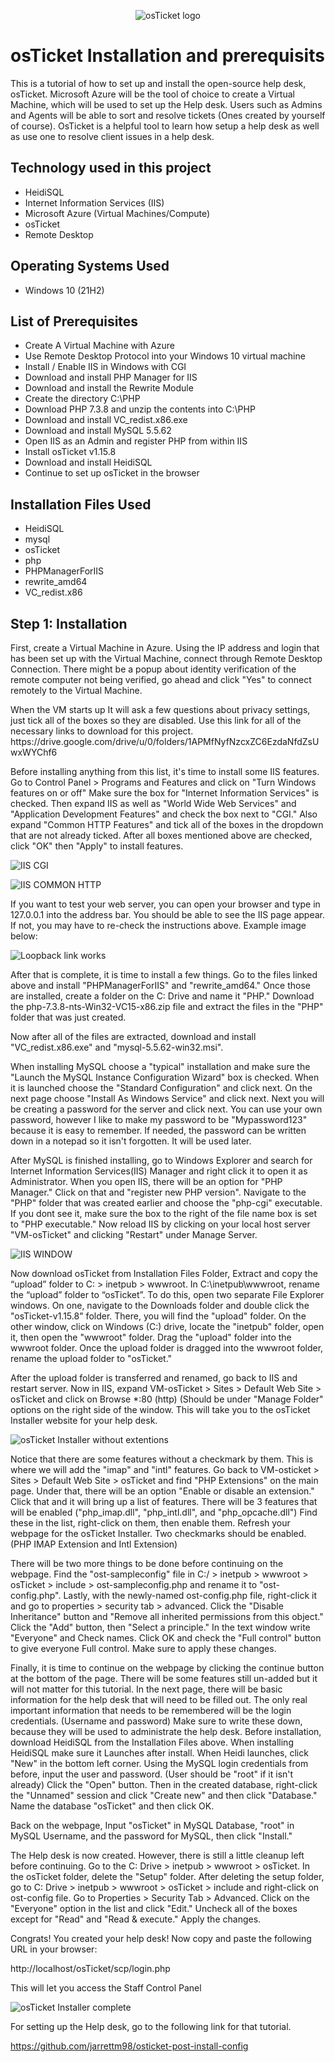 <p align="center">
<img src="https://i.imgur.com/Clzj7Xs.png" alt="osTicket logo"/>
</p>
<h1>osTicket Installation and prerequisits</h1>
This is a tutorial of how to set up and install the open-source help desk, osTicket. Microsoft Azure will be the tool of choice to create a Virtual Machine, which will be used to set up the Help desk. Users such as Admins and Agents will be able to sort and resolve tickets (Ones created by yourself of course). OsTicket is a helpful tool to learn how setup a help desk as well as use one to resolve client issues in a help desk. <br/>
<h2>Technology used in this project</h2>

- HeidiSQL
- Internet Information Services (IIS)
- Microsoft Azure (Virtual Machines/Compute)
- osTicket
- Remote Desktop
  
<h2>Operating Systems Used</h2>

- Windows 10 (21H2)
<h2>List of Prerequisites</h2>

- Create A Virtual Machine with Azure
- Use Remote Desktop Protocol into your Windows 10 virtual machine
- Install / Enable IIS in Windows with CGI
- Download and install PHP Manager for IIS
- Download and install the Rewrite Module
- Create the directory C:\PHP
- Download PHP 7.3.8 and unzip the contents into C:\PHP
- Download and install VC_redist.x86.exe
- Download and install MySQL 5.5.62
- Open IIS as an Admin and register PHP from within IIS
- Install osTicket v1.15.8
- Download and install HeidiSQL
- Continue to set up osTicket in the browser

<h2>Installation Files Used</h2>

- HeidiSQL
- mysql
- osTicket
- php
- PHPManagerForIIS
- rewrite_amd64
- VC_redist.x86

<h2>Step 1: Installation</h2>

<p>
First, create a Virtual Machine in Azure. Using the IP address and login that has been set up with the Virtual Machine, connect through Remote Desktop Connection. There might be a popup about identity verification of the remote computer not being verified, go ahead and click "Yes" to connect remotely to the Virtual Machine. </p>

<p>
When the VM starts up It will ask a few questions about privacy settings, just tick all of the boxes so they are disabled. Use this link for all of the necessary links to download for this project. https://drive.google.com/drive/u/0/folders/1APMfNyfNzcxZC6EzdaNfdZsUwxWYChf6</p>

<p>
Before installing anything from this list, it's time to install some IIS features. Go to Control Panel > Programs and Features and click on "Turn Windows features on or off" Make sure the box for "Internet Information Services" is checked. Then expand IIS as well as "World Wide Web Services" and "Application Development Features" and check the box next to "CGI." Also expand "Common HTTP Features" and tick all of the boxes in the dropdown that are not already ticked. After all boxes mentioned above are checked, click "OK" then "Apply" to install features. 
</p>

![IIS CGI](https://github.com/jarrettm98/osticket/assets/140662793/bd129eea-be91-4c33-8b7e-4a4f74ab44e5)

![IIS COMMON HTTP](https://github.com/jarrettm98/osticket/assets/140662793/1bbbd548-c7ca-4d6d-a16b-df90fdfd3d5f)

<p>If you want to test your web server, you can open your browser and type in 127.0.0.1 into the address bar. You should be able to see the IIS page appear. If not, you may have to re-check the instructions above. Example image below:
</p>
<p>
  
  ![Loopback link works](https://github.com/jarrettm98/osticket/assets/140662793/98fd70e9-9029-473b-ab4e-f157953e58c2)

</p>

<p>After that is complete, it is time to install a few things. Go to the files linked above and install "PHPManagerForIIS" and "rewrite_amd64." Once those are installed, create a folder on the C: Drive and name it "PHP." Download the php-7.3.8-nts-Win32-VC15-x86.zip file and extract the files in the "PHP" folder that was just created.</p>
<p>
Now after all of the files are extracted, download and install "VC_redist.x86.exe" and "mysql-5.5.62-win32.msi". 
</p>
<p>
When installing MySQL choose a "typical" installation and make sure the "Launch the MySQL Instance Configuration Wizard" box is checked. When it is launched choose the "Standard Configuration" and click next. On the next page choose "Install As Windows Service" and click next. Next you will be creating a password for the server and click next. You can use your own password, however I like to make my password to be "Mypassword123" because it is easy to remember. If needed, the password can be written down in a notepad so it isn't forgotten. It will be used later.
</p>
<p>
After MySQL is finished installing, go to Windows Explorer and search for Internet Information Services(IIS) Manager and right click it to open it as Administrator. When you open IIS, there will be an option for "PHP Manager." Click on that and "register new PHP version". Navigate to the "PHP" folder that was created earlier and choose the "php-cgi" executable. If you dont see it, make sure the box to the right of the file name box is set to "PHP executable." Now reload IIS by clicking on your local host server "VM-osTicket" and clicking "Restart" under Manage Server.
</p>

<p>
  
![IIS WINDOW](https://github.com/jarrettm98/osticket/assets/140662793/1253f608-f165-4403-b46e-c4264970d309)
</p>
<p>
Now download osTicket from Installation Files Folder, Extract and copy the “upload” folder to C: > inetpub > wwwroot. In C:\inetpub\wwwroot, rename the “upload” folder to “osTicket”. To do this, open two separate File Explorer windows. On one, navigate to the Downloads folder and double click the "osTicket-v1.15.8" folder. There, you will find the "upload" folder. On the other window, click on Windows (C:) drive, locate the "inetpub" folder, open it, then open the "wwwroot" folder. Drag the "upload" folder into the wwwroot folder. Once the upload folder is dragged into the wwwroot folder, rename the upload folder to "osTicket."
</p>
<p>
After the upload folder is transferred and renamed, go back to IIS and restart server. Now in IIS, expand VM-osTicket > Sites > Default Web Site > osTicket and click on Browse *:80 (http) (Should be under "Manage Folder" options on the right side of the window. This will take you to the osTicket Installer website for your help desk.
</p>
<p>

  ![osTicket Installer without extentions](https://github.com/jarrettm98/osticket/assets/140662793/858202fe-5f76-4b2f-8418-05f33eb93d29)

</p>
<p>
  Notice that there are some features without a checkmark by them. This is where we will add the "imap" and "intl" features. Go back to VM-osticket > Sites > Default Web Site > osTicket and find "PHP Extensions" on the main page. Under that, there will be an option "Enable or disable an extension." Click that and it will bring up a list of features. There will be 3 features that will be enabled ("php_imap.dll", "php_intl.dll", and "php_opcache.dll") Find these in the list, right-click on them, then enable them. Refresh your webpage for the osTicket Installer. Two checkmarks should be enabled. (PHP IMAP Extension and Intl Extension)
</p>


  
<p>
  There will be two more things to be done before continuing on the webpage. Find the "ost-sampleconfig" file in C:/ > inetpub > wwwroot > osTicket > include > ost-sampleconfig.php and rename it to "ost-config.php". Lastly, with the newly-named ost-config.php file, right-click it and go to properties > security tab > advanced. Click the "Disable Inheritance" button and "Remove all inherited permissions from this object." Click the "Add" button, then "Select a principle." In the text window write "Everyone" and Check names. Click OK and check the "Full control" button to give everyone Full control. Make sure to apply these changes.
</p>
<p>
Finally, it is time to continue on the webpage by clicking the continue button at the bottom of the page. There will be some features still un-added but it will not matter for this tutorial. In the next page, there will be basic information for the help desk that will need to be filled out. The only real important information that needs to be remembered will be the login credentials. (Username and password) Make sure to write these down, because they will be used to administrate the help desk. Before installation, download HeidiSQL from the Installation Files above. When installing HeidiSQL make sure it Launches after install. When Heidi launches, click "New" in the bottom left corner. Using the MySQL login credentials from before, input the user and password. (User should be "root" if it isn't already) Click the "Open" button. Then in the created database, right-click the "Unnamed" session and click "Create new" and then click "Database." Name the database "osTicket" and then click OK.
</p>
<p>
Back on the webpage, Input "osTicket" in MySQL Database, "root" in MySQL Username, and the password for MySQL, then click "Install."
</p>
<p>
The Help desk is now created. However, there is still a little cleanup left before continuing. Go to the C: Drive > inetpub > wwwroot > osTicket. In the osTicket folder, delete the "Setup" folder. After deleting the setup folder, go to C: Drive > inetpub > wwwroot > osTicket > include and right-click on ost-config file. Go to Properties > Security Tab > Advanced. Click on the "Everyone" option in the list and click "Edit." Uncheck all of the boxes except for "Read" and "Read & execute." Apply the changes.
</p>
<p>
Congrats! You created your help desk! Now copy and paste the following URL in your browser: 
  
  http://localhost/osTicket/scp/login.php
  
  This will let you access the Staff Control Panel
</p>
<p>

  ![osTicket Installer complete](https://github.com/jarrettm98/osticket/assets/140662793/0f1691e7-69d9-4565-8d1f-44668a2cc3e9)

</p>
For setting up the Help desk, go to the following link for that tutorial.

https://github.com/jarrettm98/osticket-post-install-config
